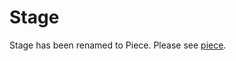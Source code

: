 # Stage

Stage has been renamed to Piece. Please see [piece](http://package.elm-lang.org/packages/imeckler/piece/1.0.0).
